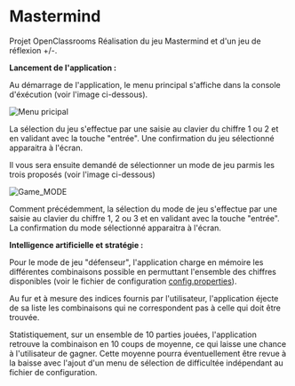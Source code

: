 # Mastermind
Projet OpenClassrooms
Réalisation du jeu Mastermind et d'un jeu de réflexion +/-.

**Lancement de l'application :**

Au démarrage de l'application, le menu principal s'affiche dans la console d'éxécution (voir l'image ci-dessous).

![Menu pricipal](https://img15.hostingpics.net/pics/678614Mastermindmenu.png)

La sélection du jeu s'effectue par une saisie au clavier du chiffre 1 ou 2 et en validant avec la touche "entrée". Une confirmation du jeu sélectionné apparaitra à l'écran.

Il vous sera ensuite demandé de sélectionner un mode de jeu parmis les trois proposés (voir l'image ci-dessous)

![Game_MODE](https://img15.hostingpics.net/pics/990166Mastermindmode.png)

Comment précédemment, la sélection du mode de jeu s'effectue par une saisie au clavier du chiffre 1, 2 ou 3 et en validant avec la touche "entrée". La confirmation du mode sélectionné apparaitra à l'écran.

**Intelligence artificielle et stratégie :**

Pour le mode de jeu "défenseur", l'application charge en mémoire les différentes combinaisons possible en permuttant l'ensemble des chiffres disponibles (voir le fichier de configuration [config.properties](https://github.com/Kybox/Mastermind/blob/master/src/main/resources/config.properties)).

Au fur et à mesure des indices fournis par l'utilisateur, l'application éjecte de sa liste les combinaisons qui ne correspondent pas à celle qui doit être trouvée.

Statistiquement, sur un ensemble de 10 parties jouées, l'application retrouve la combinaison en 10 coups de moyenne, ce qui laisse une chance à l'utilisateur de gagner. Cette moyenne pourra éventuellement être revue à la baisse avec l'ajout d'un menu de sélection de difficultée indépendant au fichier de configuration.